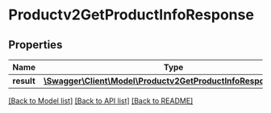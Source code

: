 # Productv2GetProductInfoResponse

## Properties
Name | Type | Description | Notes
------------ | ------------- | ------------- | -------------
**result** | [**\Swagger\Client\Model\Productv2GetProductInfoResponseResult**](Productv2GetProductInfoResponseResult.md) |  | [optional] 

[[Back to Model list]](../README.md#documentation-for-models) [[Back to API list]](../README.md#documentation-for-api-endpoints) [[Back to README]](../README.md)


